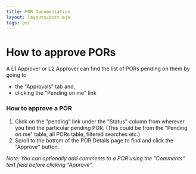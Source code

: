 ```yaml
---
title: POR Documentation
layout: layouts/post.ejs
tags: por
---
```


# How to approve PORs

A L1 Approver or L2 Approver can find the list of PORs pending on them by going to
-	the "Approvals" tab and,
-	clicking the "Pending on me" link

### How to approve a POR
1. Click on the "pending" link under the "Status" column from wherever you find the particular pending POR. (This could be from the "Pending on me" table, all PORs table, filtered searches etc.)
2. Scroll to the bottom of the POR Details page to find and click the "Approve" button. 

*Note: You can optionally add comments to a POR using the "Comments" text field before clicking "Approve".*